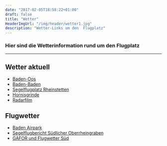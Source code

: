 ```yaml
---
date: "2017-02-05T18:58:22+01:00"
draft: false
title: "Wetter"
HeaderImgUrl: "/img/header/wetter1.jpg"
description: "Wetter-Links um den  Flugplatz"
---
```


### Hier sind die Wetterinformation rund um den Flugplatz 
-------
Wetter aktuell
-----
* <a href = "http://www.wetteronline.de/wetter/baden-baden">Baden-Oos</a>
* <a href = "https://www.meteoblue.com/de/wetter/vorhersage/woche/oos_deutschland_2857216">Baden-Baden</a>
* <a href = "http://imkbemu.physik.uni-karlsruhe.de/~ws_forch/">Segelflugplatz Rheinstetten</a>
* <a href = "http://imkbemu.physik.uni-karlsruhe.de/~ws_hornis/">Hornisgrinde</a>
* <a href = "http://www.dwd.de/DE/leistungen/radarbild_film/radarbild_film.html#buehneTop">Radarfilm</a>

Flugwetter
-----
* <a href = "https://www.baden-airpark.de/luftfahrt-am-fkb/piloteninfo/flugwetterdaten/">Baden Airpark</a>
* <a href = "http://www.dwd.de/DE/fachnutzer/luftfahrt/teaser/gafor/node_50">Segelflugbericht Südlicher Oberrheingraben</a>
* <a href = "http://www.dwd.de/DE/fachnutzer/luftfahrt/teaser/luftsportberichte/fbeu40_edzm_node.html">GAFOR und Flugwetter Süd</a>